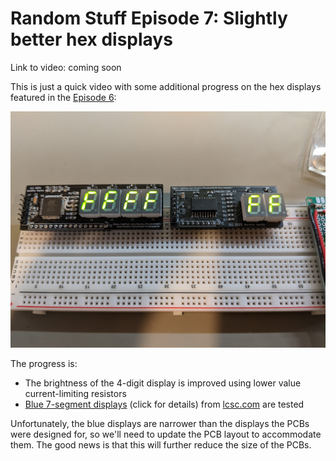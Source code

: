 # Random Stuff Episode 7: Slightly better hex displays

Link to video: coming soon

This is just a quick video with some additional progress on the hex displays
featured in the [Episode 6](../Episode06):

![hex displays](img/hexdisplays.jpg)

The progress is:

* The brightness of the 4-digit display is improved using lower value
  current-limiting resistors
* [Blue 7-segment displays](https://lcsc.com/product-detail/Led-Segment-Display_SUNLIGHT-SLR0361DBA3BD-4-0_C225953.html)
  (click for details) from [lcsc.com](https://lcsc.com/en) are tested

Unfortunately, the blue displays are narrower than the displays the PCBs were
designed for, so we'll need to update the PCB layout to accommodate them.
The good news is that this will further reduce the size of the PCBs.
